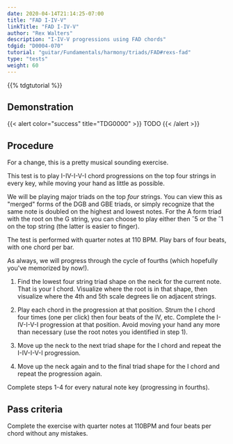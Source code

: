 ```yaml
---
date: 2020-04-14T21:14:25-07:00
title: "FAD I-IV-V"
linkTitle: "FAD I-IV-V"
author: "Rex Walters"
description: "I-IV-V progressions using FAD chords"
tdgid: "D0004-070"
tutorial: "guitar/Fundamentals/harmony/triads/FAD#rexs-fad"
type: "tests"
weight: 60
---
```


{{% tdgtutorial %}}

## Demonstration

{{< alert color="success" title="TDG0000" >}}
TODO
{{< /alert >}}

## Procedure

For a change, this is a pretty musical sounding exercise.

This test is to play I-IV-I-V-I chord progressions on the top four strings in every key, while moving your hand as little as possible.

We will be playing major triads on the top *four* strings. You can view this as "merged" forms of the DGB and GBE triads, or simply recognize that the same note is doubled on the highest and lowest notes. For the A form triad with the root on the G string, you can choose to play either then &circ;5 or the &circ;1 on the top string (the latter is easier to finger).

The test is performed with quarter notes at 110 BPM. Play bars of four beats, with one chord per bar.

As always, we will progress through the cycle of fourths (which hopefully you've memorized by now!).

1. Find the lowest four string triad shape on the neck for the current note. That is your I chord. Visualize where the root is in that shape, then visualize where the 4th and 5th scale degrees lie on adjacent strings.

2. Play each chord in the progression at that position. Strum the I chord four times (one per click) then four beats of the IV, etc. Complete the I-IV-I-V-I progression at that position. Avoid moving your hand any more than necessary (use the root notes you identified in step 1).

3. Move up the neck to the next triad shape for the I chord and repeat the I-IV-I-V-I progression.

4. Move up the neck again and to the final triad shape for the I chord and repeat the progression again.

Complete steps 1-4 for every natural note key (progressing in fourths).


## Pass criteria

Complete the exercise with quarter notes at 110BPM and four beats per chord without any mistakes.
